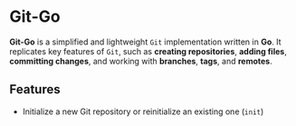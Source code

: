# Git-Go

**Git-Go** is a simplified and lightweight `Git` implementation written in **Go**. It replicates key features of `Git`, such as **creating repositories**, **adding files**, **committing changes**, and working with **branches**, **tags**, and **remotes**.

## Features

- Initialize a new Git repository or reinitialize an existing one (`init`)
